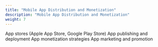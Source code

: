 ```yaml
---
title: "Mobile App Distribution and Monetization"
description: "Mobile App Distribution and Monetization"
weight: 7
---
```


App stores (Apple App Store, Google Play Store)
App publishing and deployment
App monetization strategies
App marketing and promotion